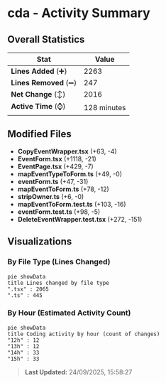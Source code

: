 # cda - Activity Summary 

## Overall Statistics

| Stat                   | Value                                                             |
| ---------------------- | ----------------------------------------------------------------- |
| **Lines Added** (➕)   | 2263                                          |
| **Lines Removed** (➖) | 247                                        |
| **Net Change** (↕)    | 2016                |
| **Active Time** (⌚)   | 128 minutes |


## Modified Files
- **CopyEventWrapper.tsx** (+63, -4)
- **EventForm.tsx** (+1118, -21)
- **EventPage.tsx** (+429, -7)
- **mapEventTypeToForm.ts** (+49, -0)
- **eventForm.ts** (+47, -31)
- **mapEventToForm.ts** (+78, -12)
- **stripOwner.ts** (+6, -0)
- **mapEventToForm.test.ts** (+103, -16)
- **eventForm.test.ts** (+98, -5)
- **DeleteEventWrapper.test.tsx** (+272, -151)

## Visualizations

### By File Type (Lines Changed)

```mermaid
pie showData
title Lines changed by file type
".tsx" : 2065
".ts" : 445
```

### By Hour (Estimated Activity Count)

```mermaid
pie showData
title Coding activity by hour (count of changes)
"12h" : 12
"13h" : 12
"14h" : 33
"15h" : 33
```


> **Last Updated:** 24/09/2025, 15:58:27